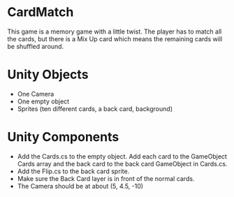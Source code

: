 # CardMatch

This game is a memory game with a little twist. The player has to match all the cards, but there is a Mix Up card which means the remaining cards will be shuffled around.

# Unity Objects

- One Camera
- One empty object
- Sprites (ten different cards, a back card, background)

# Unity Components

- Add the Cards.cs to the empty object. Add each card to the GameObject Cards array and the back card to the back card GameObject in Cards.cs.
- Add the Flip.cs to the back card sprite.
- Make sure the Back Card layer is in front of the normal cards.
- The Camera should be at about (5, 4.5, -10)
